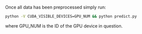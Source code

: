 Once all data has been preprocessed simply run:

```bash
python -V CUDA_VISIBLE_DEVICES=GPU_NUM && python predict.py
```
where GPU_NUM is the ID of the GPU device in question.

